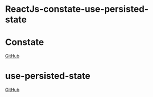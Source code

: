 # ReactJs-constate-use-persisted-state

# Constate

[GitHub](https://github.com/diegohaz/constate)

# use-persisted-state

[GitHub](https://github.com/donavon/use-persisted-state)
